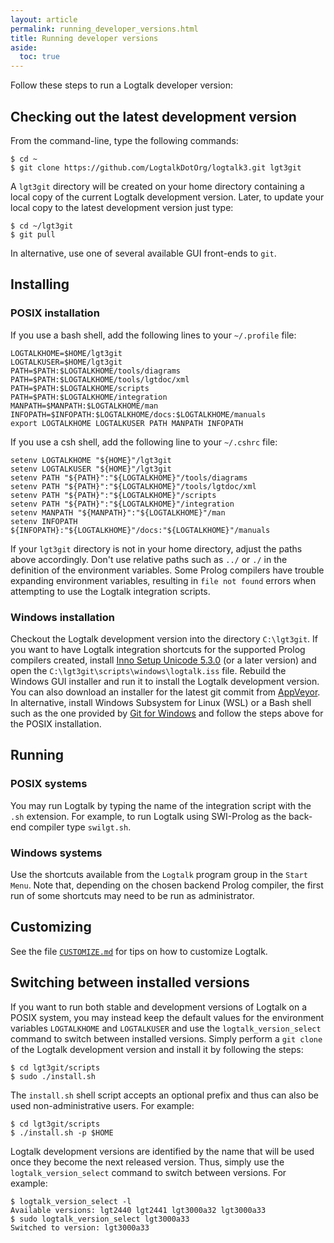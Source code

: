 ```yaml
---
layout: article
permalink: running_developer_versions.html
title: Running developer versions
aside:
  toc: true
---
```


Follow these steps to run a Logtalk developer version:

## Checking out the latest development version

From the command-line, type the following commands:

```shell
$ cd ~
$ git clone https://github.com/LogtalkDotOrg/logtalk3.git lgt3git
```

A `lgt3git` directory will be created on your home directory containing a local copy of the current Logtalk development version. Later, to update your local copy to the latest development version just type:

```shell
$ cd ~/lgt3git
$ git pull
```

In alternative, use one of several available GUI front-ends to `git`.

## Installing

### POSIX installation

If you use a bash shell, add the following lines to your `~/.profile` file:

```shell
LOGTALKHOME=$HOME/lgt3git
LOGTALKUSER=$HOME/lgt3git
PATH=$PATH:$LOGTALKHOME/tools/diagrams
PATH=$PATH:$LOGTALKHOME/tools/lgtdoc/xml
PATH=$PATH:$LOGTALKHOME/scripts
PATH=$PATH:$LOGTALKHOME/integration
MANPATH=$MANPATH:$LOGTALKHOME/man
INFOPATH=$INFOPATH:$LOGTALKHOME/docs:$LOGTALKHOME/manuals
export LOGTALKHOME LOGTALKUSER PATH MANPATH INFOPATH
```

If you use a csh shell, add the following line to your `~/.cshrc` file:

```shell
setenv LOGTALKHOME "${HOME}"/lgt3git
setenv LOGTALKUSER "${HOME}"/lgt3git
setenv PATH "${PATH}":"${LOGTALKHOME}"/tools/diagrams
setenv PATH "${PATH}":"${LOGTALKHOME}"/tools/lgtdoc/xml
setenv PATH "${PATH}":"${LOGTALKHOME}"/scripts
setenv PATH "${PATH}":"${LOGTALKHOME}"/integration
setenv MANPATH "${MANPATH}":"${LOGTALKHOME}"/man
setenv INFOPATH ${INFOPATH}:"${LOGTALKHOME}"/docs:"${LOGTALKHOME}"/manuals
```

If your `lgt3git` directory is not in your home directory, adjust the paths above accordingly. Don't use relative paths such as `../` or `./` in the definition of the environment variables. Some Prolog compilers have trouble expanding environment variables, resulting in `file not found` errors when attempting to use the Logtalk integration scripts.

### Windows installation

Checkout the Logtalk development version into the directory `C:\lgt3git`. If you want to have Logtalk integration shortcuts for the supported Prolog compilers created, install [Inno Setup Unicode 5.3.0](http://www.jrsoftware.org/isinfo.php) (or a later version) and open the `C:\lgt3git\scripts\windows\logtalk.iss` file. Rebuild the Windows GUI installer and run it to install the Logtalk development version. You can also download an installer for the latest git commit from [AppVeyor](https://ci.appveyor.com/project/pmoura/logtalk3/build/artifacts). In alternative, install Windows Subsystem for Linux (WSL) or a Bash shell such as the one provided by [Git for Windows](http://msysgit.github.io) and follow the steps above for the POSIX installation.

## Running

### POSIX systems

You may run Logtalk by typing the name of the integration script with the `.sh` extension. For example, to run Logtalk using SWI-Prolog as the back-end compiler type `swilgt.sh`.

### Windows systems

Use the shortcuts available from the `Logtalk` program group in the `Start Menu`. Note that, depending on the chosen backend Prolog compiler, the first run of some shortcuts may need to be run as administrator.

## Customizing

See the file [`CUSTOMIZE.md`](https://github.com/LogtalkDotOrg/logtalk3/blob/master/CUSTOMIZE.md) for tips on how to customize Logtalk.

## Switching between installed versions

If you want to run both stable and development versions of Logtalk on a POSIX system, you may instead keep the default values for the environment variables `LOGTALKHOME` and `LOGTALKUSER` and use the `logtalk_version_select` command to switch between installed versions. Simply perform a `git clone` of the Logtalk development version and install it by following the steps:

```shell
$ cd lgt3git/scripts
$ sudo ./install.sh
```

The `install.sh` shell script accepts an optional prefix and thus can also be used non-administrative users. For example:

```shell
$ cd lgt3git/scripts
$ ./install.sh -p $HOME
```

Logtalk development versions are identified by the name that will be used once they become the next released version. Thus, simply use the `logtalk_version_select` command to switch between versions. For example:

```shell
$ logtalk_version_select -l
Available versions: lgt2440 lgt2441 lgt3000a32 lgt3000a33
$ sudo logtalk_version_select lgt3000a33
Switched to version: lgt3000a33
```
